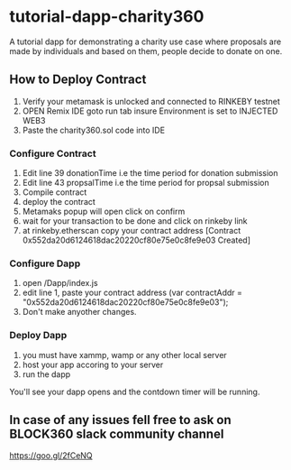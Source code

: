 # tutorial-dapp-charity360


A tutorial dapp for demonstrating a charity use case where proposals are made by individuals and based on them, people decide to donate on one.

## How to Deploy Contract
1. Verify your metamask is unlocked and connected to RINKEBY testnet 
2. OPEN Remix IDE goto run tab insure Environment is set to INJECTED WEB3
3. Paste the charity360.sol code into IDE

### Configure Contract
1. Edit line 39 donationTime i.e the time period for donation submission   
3. Edit line 43 propsalTime i.e the time period for propsal submission
3. Compile contract
4. deploy the contract
5. Metamaks popup will open click on confirm
6. wait for your transaction to be done and click on rinkeby link
7. at rinkeby.etherscan copy your contract address [Contract 0x552da20d6124618dac20220cf80e75e0c8fe9e03 Created]  

### Configure Dapp
1. open /Dapp/index.js
2. edit line 1, paste your contract address (var contractAddr = "0x552da20d6124618dac20220cf80e75e0c8fe9e03");
3. Don't make anyother changes.

### Deploy Dapp
1. you must have xammp, wamp or any other local server
2. host your app accoring to your server
3. run the dapp

You'll see your dapp opens and the contdown timer will be running.

## In case of any issues fell free to ask on BLOCK360 slack community channel
https://goo.gl/2fCeNQ

